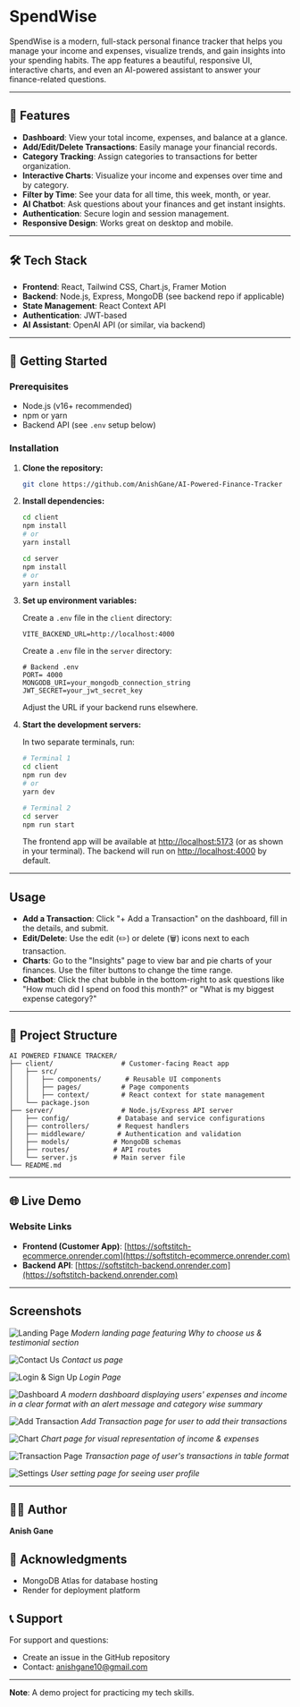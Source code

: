 # SpendWise

SpendWise is a modern, full-stack personal finance tracker that helps you manage your income and expenses, visualize trends, and gain insights into your spending habits. The app features a beautiful, responsive UI, interactive charts, and even an AI-powered assistant to answer your finance-related questions.

---

## 🌟 Features

- **Dashboard**: View your total income, expenses, and balance at a glance.
- **Add/Edit/Delete Transactions**: Easily manage your financial records.
- **Category Tracking**: Assign categories to transactions for better organization.
- **Interactive Charts**: Visualize your income and expenses over time and by category.
- **Filter by Time**: See your data for all time, this week, month, or year.
- **AI Chatbot**: Ask questions about your finances and get instant insights.
- **Authentication**: Secure login and session management.
- **Responsive Design**: Works great on desktop and mobile.

---

## 🛠️ Tech Stack

- **Frontend**: React, Tailwind CSS, Chart.js, Framer Motion
- **Backend**: Node.js, Express, MongoDB (see backend repo if applicable)
- **State Management**: React Context API
- **Authentication**: JWT-based
- **AI Assistant**: OpenAI API (or similar, via backend)

---

## 🚀 Getting Started

### Prerequisites

- Node.js (v16+ recommended)
- npm or yarn
- Backend API (see `.env` setup below)

### Installation

1. **Clone the repository:**

   ```bash
   git clone https://github.com/AnishGane/AI-Powered-Finance-Tracker
   ```

2. **Install dependencies:**

   ```bash
   cd client
   npm install
   # or
   yarn install

   cd server
   npm install
   # or
   yarn install
   ```

3. **Set up environment variables:**

   Create a `.env` file in the `client` directory:

   ```
   VITE_BACKEND_URL=http://localhost:4000
   ```

   Create a `.env` file in the `server` directory:

   ```env
   # Backend .env
   PORT= 4000
   MONGODB_URI=your_mongodb_connection_string
   JWT_SECRET=your_jwt_secret_key
   ```

   Adjust the URL if your backend runs elsewhere.

4. **Start the development servers:**

   In two separate terminals, run:

   ```bash
   # Terminal 1
   cd client
   npm run dev
   # or
   yarn dev
   ```

   ```bash
   # Terminal 2
   cd server
   npm run start
   ```

   The frontend app will be available at [http://localhost:5173](http://localhost:5173) (or as shown in your terminal). The backend will run on [http://localhost:4000](http://localhost:4000) by default.

---

## Usage

- **Add a Transaction**: Click "+ Add a Transaction" on the dashboard, fill in the details, and submit.
- **Edit/Delete**: Use the edit (✏️) or delete (🗑️) icons next to each transaction.
- **Charts**: Go to the "Insights" page to view bar and pie charts of your finances. Use the filter buttons to change the time range.
- **Chatbot**: Click the chat bubble in the bottom-right to ask questions like "How much did I spend on food this month?" or "What is my biggest expense category?"

---

## 📁 Project Structure

```
AI POWERED FINANCE TRACKER/
├── client/                 # Customer-facing React app
│   ├── src/
│   │   ├── components/      # Reusable UI components
│   │   ├── pages/          # Page components
│   │   ├── context/        # React context for state management
│   └── package.json
├── server/                 # Node.js/Express API server
│   ├── config/            # Database and service configurations
│   ├── controllers/       # Request handlers
│   ├── middleware/        # Authentication and validation
│   ├── models/           # MongoDB schemas
│   ├── routes/           # API routes
│   └── server.js         # Main server file
└── README.md
```
---

## 🌐 Live Demo

### Website Links
- **Frontend (Customer App)**: [https://softstitch-ecommerce.onrender.com](https://softstitch-ecommerce.onrender.com)
- **Backend API**: [https://softstitch-backend.onrender.com](https://softstitch-backend.onrender.com)

---

## Screenshots

![Landing Page](/screenshots/Landing%20Page.png)
*Modern landing page featuring Why to choose us & testimonial section*

![Contact Us](/screenshots/Contact%20Us%20Page.png)
*Contact us page*

![Login & Sign Up](/screenshots/Login%20Page.png)
*Login Page*

![Dashboard](/screenshots/Dashboard.png)
*A modern dashboard displaying users' expenses and income in a clear format with an alert message and category wise summary*

![Add Transaction](/screenshots/Add%20Transaction%20Page.png)
*Add Transaction page for user to add their transactions*

![Chart](/screenshots/Chart%20Page.png)
*Chart page for visual representation of income & expenses*

![Transaction Page](/screenshots/Transaction%20Page.png)
*Transaction page of user's transactions in table format*

![Settings](/screenshots/User%20Settings%20Page.png)
*User setting page for seeing user profile*

---

## 👨‍💻 Author

**Anish Gane** 

## 🙏 Acknowledgments

- MongoDB Atlas for database hosting
- Render for deployment platform

## 📞 Support

For support and questions:
- Create an issue in the GitHub repository
- Contact: anishgane10@gmail.com

---

**Note**: A demo project for practicing my tech skills.